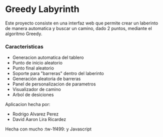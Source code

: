 # Greedy Labyrinth

Este proyecto consiste en una interfaz web que permite crear un laberinto de manera automatica y buscar un camino, dado 2 puntos, mediante el algoritmo Greedy.

### Caracteristicas
- Generacion automatica del tablero
- Punto de inicio aleatorio
- Punto final aleatorio
- Soporte para "barreras" dentro del laberinto
- Generación aleatoria de barreras
- Panel de personalizacion de parametros
- Visualizador de camino
- Arbol de desiciones

Aplicacion hecha por:
 - Rodrigo Alvarez Perez
 - David Aaron Lira Ricardez
 
Hecha con mucho :tw-1f499: y Javascript 